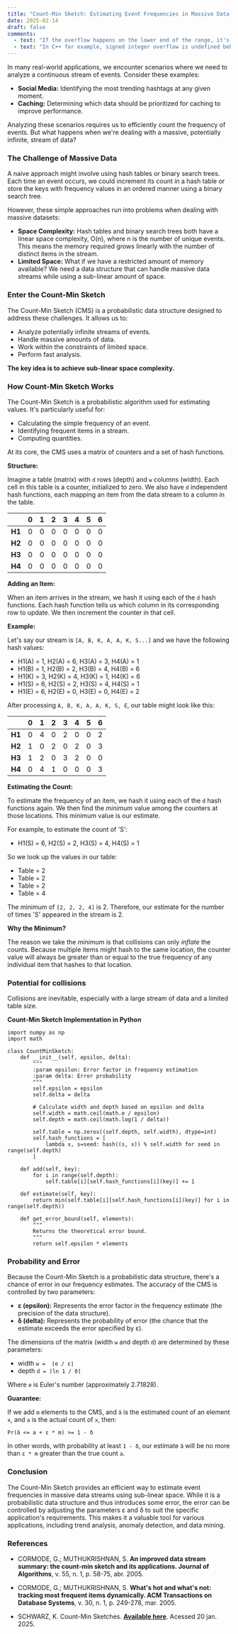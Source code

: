 ```yaml
---
title: "Count-Min Sketch: Estimating Event Frequencies in Massive Data Streams"
date: 2025-02-14
draft: false
comments:
  - text: "If the overflow happens on the lower end of the range, it's technically called 'underflow'"
  - text: "In C++ for example, signed integer overflow is undefined behaviour"
---
```


In many real-world applications, we encounter scenarios where we need to analyze a continuous stream of events. Consider these examples:

*   **Social Media:** Identifying the most trending hashtags at any given moment.
*   **Caching:** Determining which data should be prioritized for caching to improve performance.

Analyzing these scenarios requires us to efficiently count the frequency of events. But what happens when we're dealing with a massive, potentially infinite, stream of data?

### The Challenge of Massive Data

A naive approach might involve using hash tables or binary search trees.  Each time an event occurs, we could increment its count in a hash table or store the keys with frequency values in an ordered manner using a binary search tree.

However, these simple approaches run into problems when dealing with massive datasets:

*   **Space Complexity:** Hash tables and binary search trees both have a linear space complexity, O(n), where n is the number of unique events.  This means the memory required grows linearly with the number of distinct items in the stream.
*   **Limited Space:** What if we have a restricted amount of memory available?  We need a data structure that can handle massive data streams while using a sub-linear amount of space.

### Enter the Count-Min Sketch

The Count-Min Sketch (CMS) is a probabilistic data structure designed to address these challenges. It allows us to:

*   Analyze potentially infinite streams of events.
*   Handle massive amounts of data.
*   Work within the constraints of limited space.
*   Perform fast analysis.

**The key idea is to achieve sub-linear space complexity.**

### How Count-Min Sketch Works

The Count-Min Sketch is a probabilistic algorithm used for estimating values. It's particularly useful for:

*   Calculating the simple frequency of an event.
*   Identifying frequent items in a stream.
*   Computing quantities.

At its core, the CMS uses a matrix of counters and a set of hash functions.

**Structure:**

Imagine a table (matrix) with `d` rows (depth) and `w` columns (width). Each cell in this table is a counter, initialized to zero. We also have `d` independent hash functions, each mapping an item from the data stream to a column in the table.

|         | 0      | 1      | 2      | 3      | 4      | 5      | 6      |
| :------ | :----- | :----- | :----- | :----- | :----- | :----- | :----- |
| **H1**  | 0      | 0      | 0      | 0      | 0      | 0      | 0      |
| **H2**  | 0      | 0      | 0      | 0      | 0      | 0      | 0      |
| **H3**  | 0      | 0      | 0      | 0      | 0      | 0      | 0      |
| **H4**  | 0      | 0      | 0      | 0      | 0      | 0      | 0      |

**Adding an Item:**

When an item arrives in the stream, we hash it using each of the `d` hash functions. Each hash function tells us which column in its corresponding row to update. We then increment the counter in that cell.

**Example:**

Let's say our stream is `[A, B, K, A, A, K, S...]` and we have the following hash values:

*   H1(A) = 1, H2(A) = 6, H3(A) = 3, H4(A) = 1
*   H1(B) = 1, H2(B) = 2, H3(B) = 4, H4(B) = 6
*   H1(K) = 3, H2(K) = 4, H3(K) = 1, H4(K) = 6
*   H1(S) = 6, H2(S) = 2, H3(S) = 4, H4(S) = 1
*   H1(E) = 6, H2(E) = 0, H3(E) = 0, H4(E) = 2

After processing `A, B, K, A, A, K, S, E`, our table might look like this:

|         | 0   | 1   | 2   | 3   | 4   | 5   | 6   |
| :------ | :-- | :-- | :-- | :-- | :-- | :-- | :-- |
| **H1**  | 0   | 4   | 0   | 2   | 0   | 0   | 2   |
| **H2**  | 1   | 0   | 2   | 0   | 2   | 0   | 3   |
| **H3**  | 1   | 2   | 0   | 3   | 2   | 0   | 0   |
| **H4**  | 0   | 4   | 1   | 0   | 0   | 0   | 3   |

**Estimating the Count:**

To estimate the frequency of an item, we hash it using each of the `d` hash functions again.  We then find the *minimum* value among the counters at those locations.  This minimum value is our estimate.

For example, to estimate the count of 'S':

*   H1(S) = 6, H2(S) = 2, H3(S) = 4, H4(S) = 1

So we look up the values in our table:

*   Table = 2
*   Table = 2
*   Table = 2
*   Table = 4

The minimum of `[2, 2, 2, 4]` is 2.  Therefore, our estimate for the number of times 'S' appeared in the stream is 2.

**Why the Minimum?**

The reason we take the *minimum* is that collisions can only *inflate* the counts.  Because multiple items might hash to the same location, the counter value will always be greater than or equal to the true frequency of any individual item that hashes to that location.

### Potential for collisions

Collisions are inevitable, especially with a large stream of data and a limited table size.

**Count-Min Sketch Implementation in Python**

```
import numpy as np
import math

class CountMinSketch:
    def __init__(self, epsilon, delta):
        """
        :param epsilon: Error factor in frequency estimation
        :param delta: Error probability
        """
        self.epsilon = epsilon
        self.delta = delta
        
        # Calculate width and depth based on epsilon and delta
        self.width = math.ceil(math.e / epsilon)
        self.depth = math.ceil(math.log(1 / delta))
        
        self.table = np.zeros((self.depth, self.width), dtype=int)
        self.hash_functions = [
            lambda x, s=seed: hash((s, x)) % self.width for seed in range(self.depth)
        ]

    def add(self, key):
        for i in range(self.depth):
            self.table[i][self.hash_functions[i](key)] += 1

    def estimate(self, key):
        return min(self.table[i][self.hash_functions[i](key)] for i in range(self.depth))

    def get_error_bound(self, elements):
        """
        Returns the theoretical error bound.
        """
        return self.epsilon * elements
```

### Probability and Error

Because the Count-Min Sketch is a probabilistic data structure, there's a chance of error in our frequency estimates. The accuracy of the CMS is controlled by two parameters:

*   **ε (epsilon):**  Represents the error factor in the frequency estimate (the precision of the data structure).
*   **δ (delta):** Represents the probability of error (the chance that the estimate exceeds the error specified by ε).

The dimensions of the matrix (width `w` and depth `d`) are determined by these parameters:

*   width  `w =  ⌈e / ε⌉`
*   depth `d = ⌈ln 1 / δ⌉`

Where `e` is Euler's number (approximately 2.71828).

**Guarantee:**

If we add `m` elements to the CMS, and `â` is the estimated count of an element `x`, and `a` is the actual count of `x`, then:

`Pr(â <= a + ε * m) >= 1 - δ`

In other words, with probability at least `1 - δ`, our estimate `â` will be no more than `ε * m` greater than the true count `a`.

### Conclusion

The Count-Min Sketch provides an efficient way to estimate event frequencies in massive data streams using sub-linear space. While it is a probabilistic data structure and thus introduces some error, the error can be controlled by adjusting the parameters ε and δ to suit the specific application's requirements. This makes it a valuable tool for various applications, including trend analysis, anomaly detection, and data mining.

### References

*   CORMODE, G.; MUTHUKRISHNAN, S. **An improved data stream summary: the count-min sketch and its applications. Journal of Algorithms**, v. 55, n. 1, p. 58-75, abr. 2005.

*   CORMODE, G.; MUTHUKRISHNAN, S. **What's hot and what's not: tracking most frequent items dynamically. ACM Transactions on Database Systems**, v. 30, n. 1, p. 249-278, mar. 2005.

*   SCHWARZ, K. Count-Min Sketches. **[Available here](https://web.stanford.edu/class/archive/cs/cs166/cs166.1206/lectures/10/Slides10.pdf)**. Acessed 20 jan. 2025.

